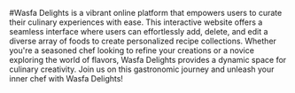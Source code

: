 #Wasfa Delights is a vibrant online platform
that empowers users to curate their culinary experiences with ease.
This interactive website offers a seamless interface where users can 
effortlessly add, delete, and edit a diverse array of foods to 
create personalized recipe collections. Whether you're a seasoned
chef looking to refine your creations or a novice exploring the 
world of flavors, Wasfa Delights provides a dynamic space for
culinary creativity. Join us on this gastronomic journey
and unleash your inner chef with Wasfa Delights!
